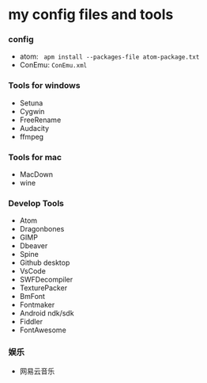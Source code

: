 my config files and tools
============

### config
* atom: ` apm install --packages-file atom-package.txt`
* ConEmu: `ConEmu.xml`


### Tools for windows
* Setuna
* Cygwin
* FreeRename
* Audacity
* ffmpeg

### Tools for mac
* MacDown
* wine


### Develop Tools
* Atom
* Dragonbones
* GIMP
* Dbeaver
* Spine
* Github desktop
* VsCode
* SWFDecompiler
* TexturePacker
* BmFont
* Fontmaker
* Android ndk/sdk
* Fiddler
* FontAwesome

### 娱乐
* 网易云音乐